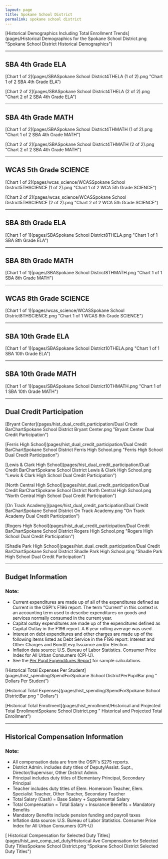 ```yaml
---
layout: page
title: Spokane School District
permalink: spokane school district
---
```



[Historical Demographics Including Total Enrollment Trends](pages/Historical Demographics for the Spokane School District.png "Spokane School District Historical Demographics")

___

## SBA 4th Grade ELA

[Chart 1 of 2](pages/SBASpokane School District4THELA (1 of 2).png "Chart 1 of 2 SBA 4th Grade ELA")

[Chart 2 of 2](pages/SBASpokane School District4THELA (2 of 2).png "Chart 2 of 2 SBA 4th Grade ELA")


___

## SBA 4th Grade MATH

[Chart 1 of 2](pages/SBASpokane School District4THMATH (1 of 2).png "Chart 1 of 2 SBA 4th Grade MATH")

[Chart 2 of 2](pages/SBASpokane School District4THMATH (2 of 2).png "Chart 2 of 2 SBA 4th Grade MATH")


___

## WCAS 5th Grade SCIENCE

[Chart 1 of 2](pages/wcas_science/WCASSpokane School District5THSCIENCE (1 of 2).png "Chart 1 of 2 WCA 5th Grade SCIENCE")

[Chart 2 of 2](pages/wcas_science/WCASSpokane School District5THSCIENCE (2 of 2).png "Chart 2 of 2 WCA 5th Grade SCIENCE")


___

## SBA 8th Grade ELA

[Chart 1 of 1](pages/SBASpokane School District8THELA.png "Chart 1 of 1 SBA 8th Grade ELA")


___

## SBA 8th Grade MATH

[Chart 1 of 1](pages/SBASpokane School District8THMATH.png "Chart 1 of 1 SBA 8th Grade MATH")


___

## WCAS 8th Grade SCIENCE

[Chart 1 of 1](pages/wcas_science/WCASSpokane School District8THSCIENCE.png "Chart 1 of 1 WCAS 8th Grade SCIENCE")


___

## SBA 10th Grade ELA

[Chart 1 of 1](pages/SBASpokane School District10THELA.png "Chart 1 of 1 SBA 10th Grade ELA")


___

## SBA 10th Grade MATH

[Chart 1 of 1](pages/SBASpokane School District10THMATH.png "Chart 1 of 1 SBA 10th Grade MATH")


___

## Dual Credit Participation

[Bryant Center](pages/hist_dual_credit_participation/Dual Credit BarChartSpokane School District Bryant Center.png "Bryant Center Dual Credit Participation")

[Ferris High School](pages/hist_dual_credit_participation/Dual Credit BarChartSpokane School District Ferris High School.png "Ferris High School Dual Credit Participation")

[Lewis & Clark High School](pages/hist_dual_credit_participation/Dual Credit BarChartSpokane School District Lewis & Clark High School.png "Lewis & Clark High School Dual Credit Participation")

[North Central High School](pages/hist_dual_credit_participation/Dual Credit BarChartSpokane School District North Central High School.png "North Central High School Dual Credit Participation")

[On Track Academy](pages/hist_dual_credit_participation/Dual Credit BarChartSpokane School District On Track Academy.png "On Track Academy Dual Credit Participation")

[Rogers High School](pages/hist_dual_credit_participation/Dual Credit BarChartSpokane School District Rogers High School.png "Rogers High School Dual Credit Participation")

[Shadle Park High School](pages/hist_dual_credit_participation/Dual Credit BarChartSpokane School District Shadle Park High School.png "Shadle Park High School Dual Credit Participation")


___

## Budget Information
### Note:
- Current expenditures are made up of all of the expenditures defined as Current in the OSPI's F196 report. The term "Current" in this context is an accounting term used to describe expenditures on goods and services normally consumed in the current year.
- Capital outlay expenditures are made up of the expenditures defined as Capital Outlay in the F196 report. A 6 year rolling average was used.
- Interest on debt expenditures and other charges are made up of the following items listed as Debt Service in the F196 report: Interest and Other Charges and Bond/Levy Issuance and/or Election.
- Inflation data source: U.S. Bureau of Labor Statistics. Consumer Price Index for All Urban Consumers (CPI-U).
- See the [Per Pupil Expenditures Report](report_expenditures) for sample calculations.

[Historical Total Expenses Per Student](pages/hist_spending/SpendForSpokane School DistrictPerPupilBar.png " Dollars Per Student")

[Historical Total Expenses](pages/hist_spending/SpendForSpokane School DistrictBar.png " Dollars")

[Historical Total Enrollment](pages/hist_enrollment/Historical and Projected Total EnrollmentSpokane School District.png " Historical and Projected Total Enrollment")


___

## Historical Compensation Information
### Note:
- All compensation data are from the OSPI's S275 reports.
- District Admin. includes duty titles of Deputy/Assist. Supt., Director/Supervisor, Other District Admin.
- Principal includes duty titles of Elementary Principal, Secondary Principal
- Teacher includes duty titles of Elem. Homeroom Teacher, Elem. Specialist Teacher, Other Teacher, Secondary Teacher
- Total Salary (Cash) = Base Salary + Supplemental Salary
- Total Compensation = Total Salary + Insurance Benefits + Mandatory Benefits
- Mandatory Benefits include pension funding and payroll taxes
- Inflation data source: U.S. Bureau of Labor Statistics. Consumer Price Index for All Urban Consumers (CPI-U)

[ Historical Compensation for Selected Duty Titles](pages/hist_ave_comp_sel_duty/Historical Ave Compensation for Selected Duty TitlesSpokane School District.png "Spokane School District Selected Duty Titles")

